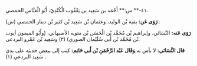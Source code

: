 ٤١-** س:** أَحْمَد بن سَعِيد بن يَعْقُوب الْكُنْدِيّ، أَبُو الْعَبَّاس الحمصي.

**رَوَى عَن:** بقية بْن الوليد، وعثمان بْن سَعِيد بْن كثير بْن دينار الحمصي (س) .

**رَوَى عَنه:** النَّسَائي، وإبراهيم بْن مُحَمَّد بْن الْحَسَن بْن متويه الأصبهاني، (وأَبُو الميمون أيوب بْن مُحَمَّد بْن أَبي سُلَيْمان الصوري) (٣) وسَعِيد بْن عَمْرو البردعي.

**قال النَّسَائي:** لا بأس به.**وَقَال عَبْد الرَّحْمَنِ بْن أَبي حَاتِم:** كتب إلي ببعض حديثه على يدي سَعِيد البردعي (١) .